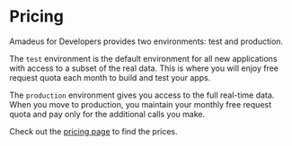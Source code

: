 # Pricing

Amadeus for Developers provides two environments: test and production. 

The `test` environment is the default environment for all new applications with access to a subset of the real data. This is where you will enjoy free request quota each month to build and test your apps.

The `production` environment gives you access to the full real-time data. When you move to production, you maintain your monthly free request quota and pay only for the additional calls you make.

Check out the [pricing page](https://developers.amadeus.com/pricing) to find the prices.
